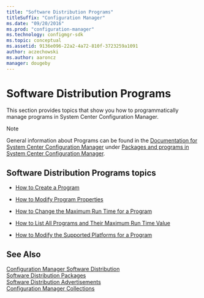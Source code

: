```yaml
---
title: "Software Distribution Programs"
titleSuffix: "Configuration Manager"
ms.date: "09/20/2016"
ms.prod: "configuration-manager"
ms.technology: configmgr-sdk
ms.topic: conceptual
ms.assetid: 9136e096-22a2-4a72-810f-3723259a1091
author: aczechowski
ms.author: aaroncz
manager: dougeby
---
```

# Software Distribution Programs
This section provides topics that show you how to programmatically manage programs in System Center Configuration Manager.  

> [!NOTE]
>  General information about Programs can be found in the [Documentation for System Center Configuration Manager](https://technet.microsoft.com/en-us/library/mt346023.aspx) under [Packages and programs in System Center Configuration Manager](https://technet.microsoft.com/en-us/library/mt629313.aspx).  

## Software Distribution Programs topics  

-   [How to Create a Program](../../../../develop/core/servers/configure/how-to-create-a-program.md)  

-   [How to Modify Program Properties](../../../../develop/core/servers/configure/how-to-modify-program-properties.md)  

-   [How to Change the Maximum Run Time for a Program](../../../../develop/core/servers/configure/how-to-change-the-maximum-run-time-for-a-program.md)  

-   [How to List All Programs and Their Maximum Run Time Value](../../../../develop/core/servers/configure/how-to-list-all-programs-and-their-maximum-run-time-value.md)  

-   [How to Modify the Supported Platforms for a Program](../../../../develop/core/servers/configure/how-to-modify-the-supported-platforms-for-a-program.md)  

## See Also  
 [Configuration Manager Software Distribution](../../../../develop/core/servers/configure/software-distribution.md)   
 [Software Distribution Packages](../../../../develop/core/servers/configure/software-distribution-packages.md)   
 [Software Distribution Advertisements](../../../../develop/core/servers/configure/software-distribution-advertisements.md)   
 [Configuration Manager Collections](../../../../develop/core/clients/collections/collections.md)
